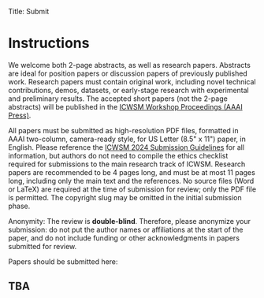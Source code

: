 Title: Submit

# Instructions

We welcome both 2-page abstracts, as well as research papers.
Abstracts are ideal for position papers or discussion papers of previously published work.
Research papers must contain original work, including novel technical contributions, demos, datasets, or early-stage research with experimental and preliminary results.
The accepted short papers (not the 2-page abstracts) will be published in the [ICWSM Workshop Proceedings (AAAI Press)](https://workshop-proceedings.icwsm.org/).

All papers must be submitted as high-resolution PDF files, formatted in AAAI two-column, camera-ready style, for US Letter (8.5" x 11") paper, in English.
Please reference the [ICWSM 2024 Submission Guidelines](https://www.icwsm.org/2024/index.html/call_for_submissions.html#guidelines) for all information, but authors do not need to compile the ethics checklist required for submissions to the main research track of ICWSM.
Research papers are recommended to be 4 pages long, and must be at most 11 pages long, including only the main text and the references.
No source files (Word or LaTeX) are required at the time of submission for review; only the PDF file is permitted.
The copyright slug may be omitted in the initial submission phase.

Anonymity: The review is **double-blind**. Therefore, please anonymize your submission: do not put the author names or affiliations at the start of the paper, and do not include funding or other acknowledgments in papers submitted for review.

Papers should be submitted here:
## TBA
<!-- ## [EasyChair link](https://easychair.org/conferences/?conf=nocaps2024) -->